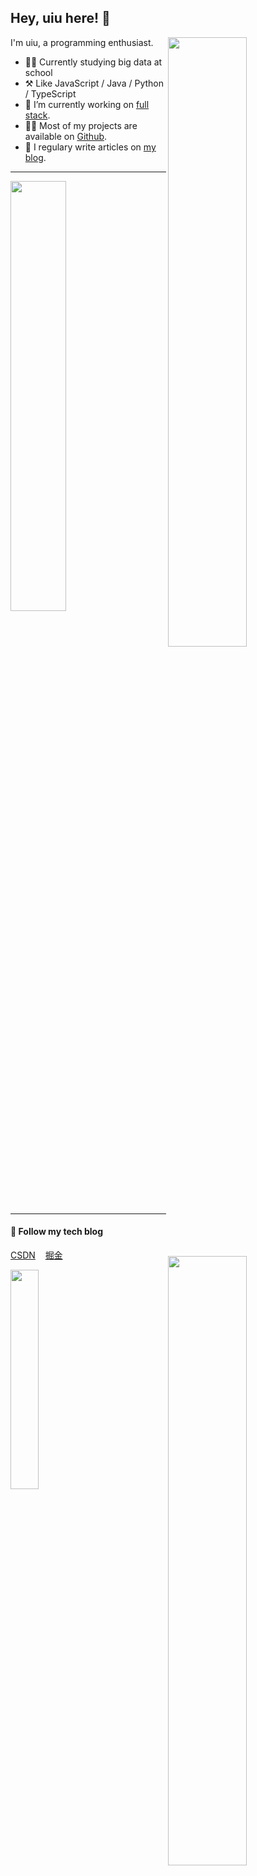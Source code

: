 
## Hey, uiu here! :wave:


<a href="https://github.com/uiuing" target="view_window"><img align="right" width="50%" src="https://github-readme-stats.vercel.app/api?username=uiuing&count_private=true&show_icons=true&hide=issues" draggable="false"></a>

I'm uiu, a programming enthusiast.

-   👨‍🎓 Currently studying big data at school
-   ⚒️ Like JavaScript / Java / Python / TypeScript
-   🔭 I’m currently working on <a href="https://www.w3schools.com/whatis/whatis_fullstack.asp" target="_blank">full stack</a>.
-   👨‍💻 Most of my projects are available on <a href="https://github.com/uiuing" target="_blank">Github</a>.
-   📝 I regulary write articles on <a href="https://uiuing.blog.csdn.net/" target="_blank">my blog</a>.

---




<a href="https://github.com/uiuing" target="view_window"><img align="right" width="50%" src="https://github-readme-streak-stats.herokuapp.com/?user=uiuing" draggable="false"></a>



<a href="https://github.com/uiuing" target="view_window"><img   width="42%" src="https://github-readme-stats.vercel.app/api/top-langs/?username=uiuing&layout=compact&hide=css,html" draggable="false"></a>


---


#### 🌟 **Follow my tech blog**

<a href="https://uiuing.blog.csdn.net" target="view_window">CSDN</a>  &nbsp;&nbsp; <a href="https://juejin.cn/user/4037839851890990" target="view_window">掘金</a>  



<a href="https://uiuing.blog.csdn.net" target="view_window">
<img align="left" width="30%" src="https://user-images.githubusercontent.com/73827386/155535171-41d4c49e-c4b7-435a-bc5d-7a3c8a883cb5.png" draggable="false">
</a>





